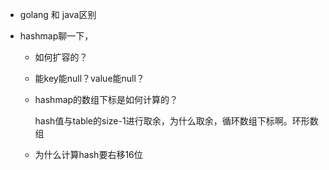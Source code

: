 - golang 和 java区别

- hashmap聊一下，

  - 如何扩容的？

  - 能key能null？value能null？

  - hashmap的数组下标是如何计算的？

    hash值与table的size-1进行取余，为什么取余，循环数组下标啊。环形数组

  - 为什么计算hash要右移16位